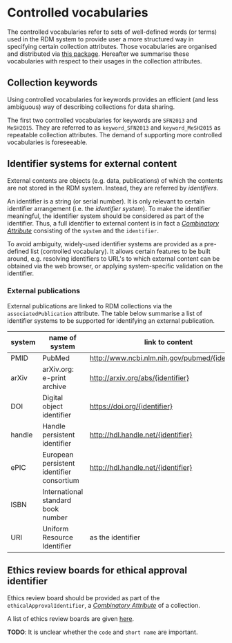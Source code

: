 # Controlled vocabularies

The controlled vocabularies refer to sets of well-defined words (or terms) used in the RDM system to provide user a more structured way in specifying certain collection attributes. Those vocabularies are organised and distributed via [this package](https://github.com/donders-research-data-management/rdm-control-vocabularies). Hereafter we summarise these vocabularies with respect to their usages in the collection attributes.

## Collection keywords

Using controlled vocabularies for keywords provides an efficient (and less ambiguous) way of describing collections for data sharing. 

The first two controlled vocabularies for keywords are `SFN2013` and `MeSH2015`. They are referred to as `keyword_SFN2013` and `keyword_MeSH2015` as repeatable collection attributes. The demand of supporting more controlled vocabularies is foreseeable.

## Identifier systems for external content

External contents are objects (e.g. data, publications) of which the contents are not stored in the RDM system.  Instead, they are referred by _identifiers_.

An identifier is a string (or serial number).  It is only relevant to certain identifier arrangement (i.e. the _identifier system_).  To make the identifier meaningful, the identifier system should be considered as part of the identifier. Thus, a full identifier to external content is in fact a [_Combinatory Attribute_](collection_attributes.md#Combinatory_attributes) consisting of the `system` and the `identifier`.

To avoid ambiguity, widely-used identifier systems are provided as a pre-defined list (controlled vocabulary).  It allows certain features to be built around, e.g. resolving identifiers to URL's to which external content can be obtained via the web browser, or applying system-specific validation on the identifier.

### External publications

External publications are linked to RDM collections via the `associatedPublication` attribute.  The table below summarise a list of identifier systems to be supported for identifying an external publication.
   
|  system           |  name of system               |           link to content                         |
| ----------------- | ----------------------------- | ------------------------------------------------- |
|  PMID             | PubMed                        | http://www.ncbi.nlm.nih.gov/pubmed/{identifier}   |
|  arXiv            | arXiv.org: e-print archive    | http://arxiv.org/abs/{identifier}                 |
|  DOI              | Digital object identifier     | https://doi.org/{identifier}                      |
|  handle           | Handle persistent identifier  | http://hdl.handle.net/{identifier}                |
|  ePIC             | European persistent identifier consortium | http://hdl.handle.net/{identifier}    |
|  ISBN             | International standard book number |                                              |
|  URI              | Uniform Resource Identifier        |   as the identifier                          |

## Ethics review boards for ethical approval identifier

Ethics review board should be provided as part of the `ethicalApprovalIdentifier`, a [_Combinatory Attribute_](collection_attributes.md#Combinatory_attributes) of a collection.

A list of ethics review boards are given [here](../guides/ethics.md#4._Appendix_-_overview_of_ethics_review_boards).

__TODO__: It is unclear whether the `code` and `short name` are important.
